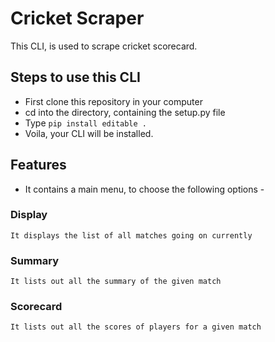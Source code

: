 # Cricket Scraper

This CLI, is used to scrape cricket scorecard.

## Steps to use this CLI
* First clone this repository in your computer
* cd into the directory, containing the setup.py file
* Type `pip install editable .`
* Voila, your CLI will be installed.

## Features
* It contains a main menu, to choose the following options - 
### Display
`It displays the list of all matches going on currently`
### Summary
`It lists out all the summary of the given match`
### Scorecard
`It lists out all the scores of players for a given match`
